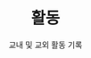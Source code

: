 ---
title: "활동"
subtitle: "교내 및 교외 활동 기록"
type: landing

sections:
  - block: collection
    content:
      title: ""
      text: "전북대학교에서의 다양한 활동들을 소개합니다📚"
      filters:
        folders:
          - activities
    design:
      view: compact
      columns: 1
      gap: 20
      background:
        color: "#ffffff"
        text_color_light: false
      card:
        background: "#ffffff"
        border: true
        border_color: "#e8e8e8"
        border_radius: 16
        text_color: "#2c3e50"
        hover: true
        hover_effect: "lift"
        padding: 0
        shadow: true
        shadow_color: "rgba(0,0,0,0.1)"
        shadow_offset: "0 4px 12px"
        transition: "all 0.3s ease"
---